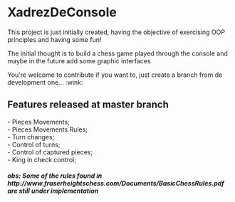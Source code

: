 <h1>XadrezDeConsole</h1>
<div>
 <p>This project is just initially created, having the objective of exercising OOP principles and having some fun!</p>
 <p>The initial thought is to build a chess game played through the console and maybe in the future add some graphic interfaces</p>
 <p>You're welcome to contribute if you want to, just create a branch from de development one... :wink:</p>
 </div>
 <h2>Features released at master branch</h2>
  - Pieces Movements; <br>
  - Pieces Movements Rules;<br>
  - Turn changes;<br>
  - Control of turns;<br>
  - Control of captured pieces; <br>
  - King in check control;
  
<h5> obs: Some of the rules found in http://www.fraserheightschess.com/Documents/BasicChessRules.pdf are still under implementation</h25>

